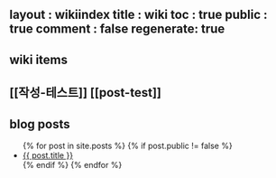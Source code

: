layout  : wikiindex
title   : wiki
toc     : true
public  : true
comment : false
regenerate: true
---

## wiki items

[[작성-테스트]]
[[post-test]]
---

## blog posts
<div>
    <ul>
{% for post in site.posts %}
  {% if post.public != false %}
        <li>
            <a class="post-link" href="{{ post.url | prepend: site.baseurl }}">
                {{ post.title }}
            </a>
        </li>
    {% endif %}
{% endfor %}
    </ul>
</div>

